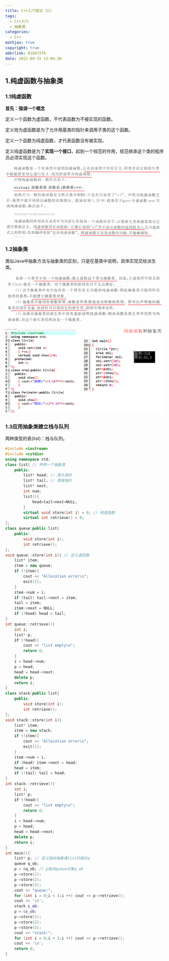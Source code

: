 ```yaml
---
title: C++入门笔记（九）
tags:
  - C++入门
  - 抽象类
categories:
  - C++
mathjax: true
copyright: true
abbrlink: 81b972f6
date: 2021-04-15 13:04:30
---
```


## 1.纯虚函数与抽象类

### 1.1纯虚函数

**首先：强调一个概念**

定义一个函数为虚函数，不代表函数为不被实现的函数。

定义他为虚函数是为了允许用基类的指针来调用子类的这个函数。

定义一个函数为纯虚函数，才代表函数没有被实现。

定义纯虚函数是为了**实现一个接口**，起到一个规范的作用，规范继承这个类的程序员必须实现这个函数。

<!--more-->

![image-20210415131524794](C-入门笔记（九）/image-20210415131524794.png)

### 1.2抽象类

类似Java中抽象方法与抽象类的区别，只是在基类中说明，具体实现交给派生类。

![image-20210415131904033](C-入门笔记（九）/image-20210415131904033.png)

![image-20210415131917288](C-入门笔记（九）/image-20210415131917288.png)

### 1.3应用抽象类建立栈与队列

两种类型的表(list)：栈与队列。

```C++
#include <iostream>
#include <cstdio>
using namespace std;
class list{ // 声明一个抽象类
    public:
        list* head; // 表头指针
        list* tail; // 表尾指针
        list* next;
        int num;
        list(){
            head=tail=next=NULL;
        }
        virtual void store(int i) = 0; // 纯虚函数
        virtual int retrieve() = 0;
};
class queue:public list{
    public:
        void store(int i);
        int retrieve();
};
void queue::store(int i){ // 定义虚函数
    list* item;
    item = new queue;
    if (!item){
        cout << "Allocation error\n";
        exit(1);
    }
    item->num = i;
    if (tail) tail->next = item;
    tail = item;
    item->next = NULL;
    if (!head) head = tail;
}
int queue::retrieve(){
    int i;
    list* p;
    if (!head){
        cout << "list empty\n";
        return 0;
    }
    i = head->num;
    p = head;
    head = head->next;
    delete p;
    return i;
}
class stack:public list{
    public:
        void store(int i);
        int retrieve();
};
void stack::store(int i){
    list* item;
    item = new stack;
    if (!item){
        cout << "Allocation error\n";
        exit(1);
    }
    item->num = i;
    if (head) item->next = head;
    head = item;
    if (!tail) tail = head;
}
int stack::retrieve(){
    int i;
    list* p;
    if (!head){
        cout << "list empty\n";
        return 0;
    }
    i = head->num;
    p = head;
    head = head->next;
    delete p;
    return i;
}
int main(){
    list* p; // 定义指向抽象类list的指针p
    queue q_ob;
    p = &q_ob; // p指向queue对象q_ob
    p->store(1);
    p->store(2);
    p->store(3);
    cout << "queue:";
    for (int i = 0;i < 3;i ++) cout << p->retrieve();
    cout << '\n';
    stack s_ob;
    p = &s_ob;
    p->store(1);
    p->store(2);
    p->store(3);
    cout << "stack:";
    for (int i = 0;i < 3;i ++) cout << p->retrieve();
    cout << '\n';
    return 0;
}
```

